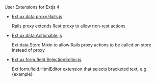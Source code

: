 User Extensions for Extjs 4

*	[Ext.ux.data.proxy.Rails.js](extjs4-ux/tree/master/data/proxy)
	
	Rails proxy extends Rest proxy to allow non-rest actions


*	[Ext.ux.data.Actionable.js](extjs4-ux/tree/master/data)

	Ext.data.Store Mixin to allow Rails proxy actions to be called on store instead of proxy
	
*	[Ext.ux.form.field.SelectionEditor.js](extjs4-ux/tree/master/form/field)

	Ext.form.field.HtmlEditor extension that selects bracketed text, e.g. {example}
